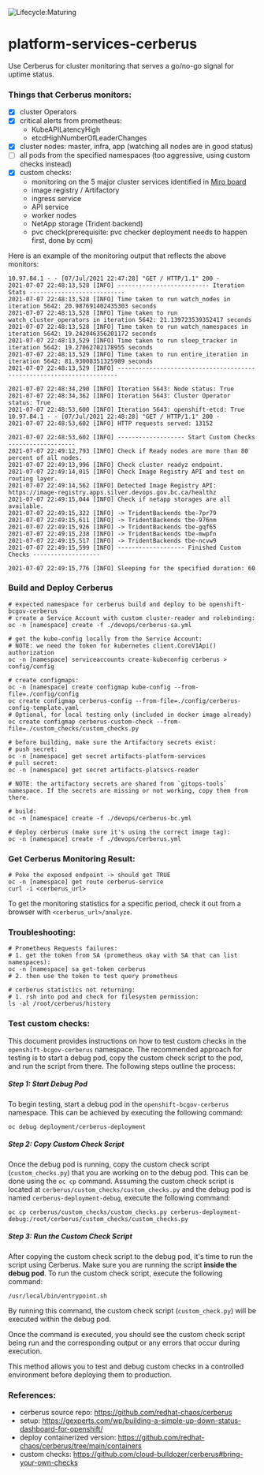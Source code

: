 ![Lifecycle:Maturing](https://img.shields.io/badge/Lifecycle-Maturing-007EC6)

# platform-services-cerberus

Use Cerberus for cluster monitoring that serves a go/no-go signal for uptime status.

### Things that Cerberus monitors:
- [x] cluster Operators
- [x] critical alerts from prometheus:
  - KubeAPILatencyHigh
  - etcdHighNumberOfLeaderChanges
- [x] cluster nodes: master, infra, app (watching all nodes are in good status)
- [ ] all pods from the specified namespaces (too aggressive, using custom checks instead)
- [x] custom checks: 
  - monitoring on the 5 major cluster services identified in [Miro board](https://miro.com/app/board/o9J_kgyjm_k=/)
  - image registry / Artifactory
  - ingress service
  - API service
  - worker nodes
  - NetApp storage (Trident backend)
  - pvc check(prerequisite: pvc checker deployment needs to happen first, done by ccm)


Here is an example of the monitoring output that reflects the above monitors:
```
10.97.84.1 - - [07/Jul/2021 22:47:28] "GET / HTTP/1.1" 200 -
2021-07-07 22:48:13,528 [INFO] -------------------------- Iteration Stats ---------------------------
2021-07-07 22:48:13,528 [INFO] Time taken to run watch_nodes in iteration 5642: 20.987691402435303 seconds
2021-07-07 22:48:13,528 [INFO] Time taken to run watch_cluster_operators in iteration 5642: 21.139723539352417 seconds
2021-07-07 22:48:13,528 [INFO] Time taken to run watch_namespaces in iteration 5642: 19.242046356201172 seconds
2021-07-07 22:48:13,529 [INFO] Time taken to run sleep_tracker in iteration 5642: 19.27062702178955 seconds
2021-07-07 22:48:13,529 [INFO] Time taken to run entire_iteration in iteration 5642: 81.93008351325989 seconds
2021-07-07 22:48:13,529 [INFO] ----------------------------------------------------------------------

2021-07-07 22:48:34,290 [INFO] Iteration 5643: Node status: True
2021-07-07 22:48:34,362 [INFO] Iteration 5643: Cluster Operator status: True
2021-07-07 22:48:53,600 [INFO] Iteration 5643: openshift-etcd: True
10.97.84.1 - - [07/Jul/2021 22:48:28] "GET / HTTP/1.1" 200 -
2021-07-07 22:48:53,602 [INFO] HTTP requests served: 13152

2021-07-07 22:48:53,602 [INFO] ------------------- Start Custom Checks -------------------
2021-07-07 22:49:12,793 [INFO] Check if Ready nodes are more than 80 percent of all nodes.
2021-07-07 22:49:13,996 [INFO] Check cluster readyz endpoint.
2021-07-07 22:49:14,015 [INFO] Check Image Registry API and test on routing layer.
2021-07-07 22:49:14,562 [INFO] Detected Image Registry API: https://image-registry.apps.silver.devops.gov.bc.ca/healthz
2021-07-07 22:49:15,044 [INFO] Check if netapp storages are all available.
2021-07-07 22:49:15,322 [INFO] -> TridentBackends tbe-7pr79
2021-07-07 22:49:15,611 [INFO] -> TridentBackends tbe-976nm
2021-07-07 22:49:15,926 [INFO] -> TridentBackends tbe-gqf65
2021-07-07 22:49:15,238 [INFO] -> TridentBackends tbe-mwpfn
2021-07-07 22:49:15,517 [INFO] -> TridentBackends tbe-ncvw9
2021-07-07 22:49:15,599 [INFO] ------------------- Finished Custom Checks -------------------

2021-07-07 22:49:15,776 [INFO] Sleeping for the specified duration: 60
```


### Build and Deploy Cerberus

```shell
# expected namespace for cerberus build and deploy to be openshift-bcgov-cerberus
# create a Service Account with custom cluster-reader and rolebinding:
oc -n [namespace] create -f ./devops/cerberus-sa.yml

# get the kube-config locally from the Service Account:
# NOTE: we need the token for kubernetes client.CoreV1Api() authorization
oc -n [namespace] serviceaccounts create-kubeconfig cerberus > config/config

# create configmaps:
oc -n [namespace] create configmap kube-config --from-file=./config/config
oc create configmap cerberus-config --from-file=./config/cerberus-config-template.yaml
# Optional, for local testing only (included in docker image already)
oc create configmap cerberus-custom-check --from-file=./custom_checks/custom_checks.py

# before building, make sure the Artifactory secrets exist:
# push secret:
oc -n [namespace] get secret artifacts-platform-services
# pull secret:
oc -n [namespace] get secret artifacts-platsvcs-reader

# NOTE: the artifactory secrets are shared from `gitops-tools` namespace. If the secrets are missing or not working, copy them from there.

# build:
oc -n [namespace] create -f ./devops/cerberus-bc.yml

# deploy cerberus (make sure it's using the correct image tag):
oc -n [namespace] create -f ./devops/cerberus.yml
```

### Get Cerberus Monitoring Result:
```shell
# Poke the exposed endpoint -> should get TRUE
oc -n [namespace] get route cerberus-service
curl -i <cerberus_url>
```

To get the monitoring statistics for a specific period, check it out from a browser with `<cerberus_url>/analyze`.

### Troubleshooting:
```shell
# Prometheus Requests failures:
# 1. get the token from SA (prometheus okay with SA that can list namespaces):
oc -n [namespace] sa get-token cerberus
# 2. then use the token to test query prometheus

# cerberus statistics not returning:
# 1. rsh into pod and check for filesystem permission:
ls -al /root/cerberus/history
```


### Test custom checks:

This document provides instructions on how to test custom checks in the `openshift-bcgov-cerberus` namespace. The recommended approach for testing is to start a debug pod, copy the custom check script to the pod, and run the script from there. The following steps outline the process:
##### Step 1: Start Debug Pod
To begin testing, start a debug pod in the `openshift-bcgov-cerberus` namespace. This can be achieved by executing the following command:
```
oc debug deployment/cerberus-deployment
```

##### Step 2: Copy Custom Check Script
Once the debug pod is running, copy the custom check script (`custom_checks.py`) that you are working on to the debug pod. This can be done using the `oc cp` command. Assuming the custom check script is located at `cerberus/custom_checks/custom_checks.py` and the debug pod is named `cerberus-deployment-debug`, execute the following command:
```
oc cp cerberus/custom_checks/custom_checks.py cerberus-deployment-debug:/root/cerberus/custom_checks/custom_checks.py
```

##### Step 3: Run the Custom Check Script
After copying the custom check script to the debug pod, it's time to run the script using Cerberus. Make sure you are running the script **inside the debug pod**. To run the custom check script, execute the following command:
```
/usr/local/bin/entrypoint.sh
```


By running this command, the custom check script (`custom_check.py`) will be executed within the debug pod.

Once the command is executed, you should see the custom check script being run and the corresponding output or any errors that occur during execution.

This method allows you to test and debug custom checks in a controlled environment before deploying them to production.


### References:
- cerberus source repo: https://github.com/redhat-chaos/cerberus
- setup: https://gexperts.com/wp/building-a-simple-up-down-status-dashboard-for-openshift/
- deploy containerized version: https://github.com/redhat-chaos/cerberus/tree/main/containers
- custom checks: https://github.com/cloud-bulldozer/cerberus#bring-your-own-checks
